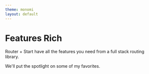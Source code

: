```yaml
---
theme: monomi
layout: default
---
```


# Features Rich

Router + Start have all the features you need from a full stack routing library.

We'll put the spotlight on some of my favorites.

